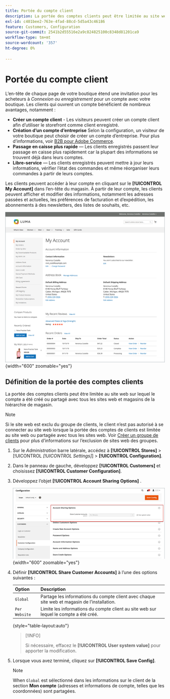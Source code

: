 ```yaml
---
title: Portée du compte client
description: La portée des comptes clients peut être limitée au site web sur lequel le compte a été créé ou partagé avec tous les sites web et magasins de la hiérarchie de magasin.
exl-id: c401bee2-763e-4fad-88cd-5d5a43c46186
feature: Customers, Configuration
source-git-commit: 2541b2d55516e2a9c824825100c8348d81201ca9
workflow-type: tm+mt
source-wordcount: '357'
ht-degree: 0%

---
```


# Portée du compte client

L’en-tête de chaque page de votre boutique étend une invitation pour les acheteurs à _Connexion ou enregistrement_ pour un compte avec votre boutique. Les clients qui ouvrent un compte bénéficient de nombreux avantages, notamment :

* **Créer un compte client** - Les visiteurs peuvent créer un compte client afin d’utiliser le storefront comme client enregistré.
* **Création d’un compte d’entreprise** Selon la configuration, un visiteur de votre boutique peut choisir de créer un compte d’entreprise. Pour plus d’informations, voir [B2B pour Adobe Commerce](../b2b/introduction.md).
* **Passage en caisse plus rapide** — Les clients enregistrés passent leur passage en caisse plus rapidement car la plupart des informations se trouvent déjà dans leurs comptes.
* **Libre-service** — Les clients enregistrés peuvent mettre à jour leurs informations, vérifier l’état des commandes et même réorganiser leurs commandes à partir de leurs comptes.

Les clients peuvent accéder à leur compte en cliquant sur le **[!UICONTROL My Account]** dans l’en-tête du magasin. À partir de leur compte, les clients peuvent afficher et modifier des informations, notamment les adresses passées et actuelles, les préférences de facturation et d’expédition, les abonnements à des newsletters, des listes de souhaits, etc.

![Mon compte](assets/account-dashboard-my-account.png){width="600" zoomable="yes"}

## Définition de la portée des comptes clients

La portée des comptes clients peut être limitée au site web sur lequel le compte a été créé ou partagé avec tous les sites web et magasins de la hiérarchie de magasin.

>[!NOTE]
>
>Si le site web est exclu du groupe de clients, le client n’est pas autorisé à se connecter au site web lorsque la portée des comptes de clients est limitée au site web ou partagée avec tous les sites web. Voir [Créer un groupe de clients](customer-groups.md#create-a-customer-group) pour plus d’informations sur l’exclusion de sites web des groupes.

1. Sur le _Administration_ barre latérale, accédez à **[!UICONTROL Stores]** > [!UICONTROL _[!UICONTROL Settings]_] > **[!UICONTROL Configuration]**.

1. Dans le panneau de gauche, développez **[!UICONTROL Customers]** et choisissez **[!UICONTROL Customer Configuration]**.

1. Développez l’objet **[!UICONTROL Account Sharing Options]** .

   ![Options de partage de compte](assets/customer-configuration-account-sharing-options.png){width="600" zoomable="yes"}

1. Définir **[!UICONTROL Share Customer Accounts]** à l’une des options suivantes :

   | Option | Description |
   | --- | --- |
   | `Global` | Partage les informations du compte client avec chaque site web et magasin de l’installation. |
   | `Per Website` | Limite les informations du compte client au site web sur lequel le compte a été créé. |

   {style="table-layout:auto"}

   >[!INFO]
   >
   > Si nécessaire, effacez le **[!UICONTROL User system value]** pour apporter la modification.

1. Lorsque vous avez terminé, cliquez sur **[!UICONTROL Save Config]**.

   >[!NOTE]
   >
   >When `Global` est sélectionné dans les informations sur le client de la section **Mon compte** (adresses et informations de compte, telles que les coordonnées) sont partagées.
